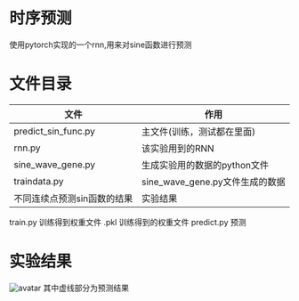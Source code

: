 # 时序预测
使用pytorch实现的一个rnn,用来对sine函数进行预测

# 文件目录
|文件|作用|
|-|-|
|predict_sin_func.py |主文件(训练，测试都在里面)|
|rnn.py|该实验用到的RNN|
|sine_wave_gene.py|生成实验用的数据的python文件|
|traindata.py|sine_wave_gene.py文件生成的数据|
|不同连续点预测sin函数的结果|实验结果|


train.py 训练得到权重文件
.pkl 训练得到的权重文件
predict.py 预测


# 实验结果
![avatar](/result.png)
其中虚线部分为预测结果

